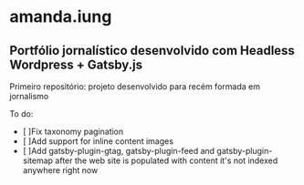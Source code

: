 # amanda.iung
## Portfólio jornalístico desenvolvido com Headless Wordpress + Gatsby.js
Primeiro repositório: projeto desenvolvido para recém formada em jornalismo

To do:
- [ ]Fix taxonomy pagination
- [ ]Add support for inline content images
- [ ]Add gatsby-plugin-gtag, gatsby-plugin-feed and gatsby-plugin-sitemap after the web site is populated with content it's not indexed anywhere right now
